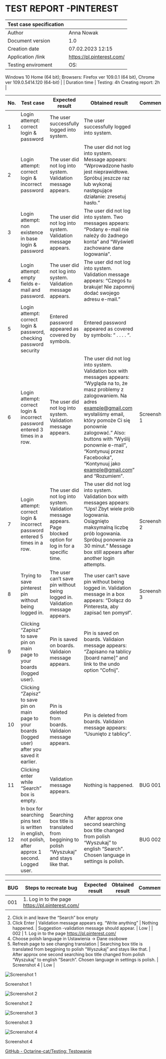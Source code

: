 # TEST REPORT -PINTEREST

| Test case specification |  |
| --- | --- |
| Author | Anna Nowak |
| Document version | 1.0 |
| Creation date | 07.02.2023 12:15 |
| Application /link | https://pl.pinterest.com/ |
| Testing enviroment | OS: 
Windows 10 Home (64 bit);
Browsers: 
Firefox ver 109.0.1 (64 bit),
Chrome ver 109.0.5414.120 (64-bit) |
| Duration time | Testing: 4h
Creating report: 2h |

| No. | Test case | Expected result | Obtained result | Comments |
| --- | --- | --- | --- | --- |
| 1 | Login attempt: correct login & password | The user successfully logged into system. | The user successfully logged into system. |  |
| 2 | Login attempt: correct login & incorrect password | The user did not log into system. Validation message appears. | The user did not log into system. Message appears: “Wprowadzone hasło jest nieprawidłowe. Spróbuj jeszcze raz lub wykonaj następujące działanie: zresetuj hasło.” |  |
| 3 | Login attempt: non existence in base login & password | The user did not log into system. Validation message appears. | The user did not log into system. Two messages appears: “Podany e-mail nie należy do żadnego konta” and “Wyświetl zachowane dane logowania”. |  |
| 4 | Login attempt: empty fields e-mail and password. | The user did not log into system. Validation message appears. | The user did not log into system. Validation message appears: “Czegoś tu brakuje! Nie zapomnij dodać swojego adresu e-mail.” |  |
| 5 | Login attempt: correct login & password, checking password security | Entered password appeared as covered by symbols. | Entered password appeared as covered by symbols: “ . . . . “. |  |
| 6 | Login attempt: correct login & incorrect password entered 3 times in a row. | The user did not log into system. Validation message appears. | The user did not log into system. Validation box with messages appears: “Wygląda na to, że masz problemy z zalogowaniem. Na adres example@gmail.com wysłaliśmy email, który pomoże Ci się ponownie zalogować.” Also: buttons with “Wyślij ponownie e-mail”, “Kontynuuj przez Facebooka”, “Kontynuuj jako example@gmail.com” and “Rozumiem”. | Screenshot 1 |
| 7 | Login attempt: correct login & incorrect password entered 5 times in a row. | The user did not log into system. Validation message appears. Page blocked option for log in for a specific time.  | The user did not log into system. Validation box with messages appears: “Ups! Zbyt wiele prób logowania. Osiągnięto maksymalną liczbę prób logowania. Spróbuj ponownie za 30 minut.” Message box still appears after another login attempts.  | Screenshot 2 |
| 8 | Trying to save pinterest pin without being logged in.  | The user can’t save pin without being logged in. Validation message appears. | The user can’t save pin without being logged in. Validation message in a box appears: “Dołącz do Pinteresta, aby zapisać ten pomysł”. | Screenshot 3 |
| 9 | Clicking “Zapisz” to save pin on main page to your boards (logged user). | Pin is saved on boards. Validaion message appears. | Pin is saved on boards. Validaion message appears: “Zapisano na tablicy [board name]” and link to the undo option “Cofnij”. |  |
| 10 | Clicking “Zapisz” to save pin on main page to your boards (logged user) after you saved it earlier.  | Pin is deleted from boards. Validaion message appears. | Pin is deleted from boards. Validaion message appears: “Usunięto z tablicy”. |  |
| 11 | Clicking enter while “Search” box is empty. | Validation message appears. | Nothing is happened.  | BUG 001 |
| 12 | In box for searching pins text is written in english, not polish, after approx 1 second. Logged user. | Searching box title is translated from beggining to polish “Wyszukaj” and stays like that. | After approx one second searching box title changed from polish “Wyszukaj” to english “Search”. Chosen language in settings is polish.  | BUG 002 |

| BUG | Steps to recreate bug | Expected result | Obtained result | Comments | Priority |
| --- | --- | --- | --- | --- | --- |
| 001 | 1. Log in to the page https://pl.pinterest.com/
2. Click in and leave the “Search” box empty
3. Click Enter  | Validation message appears eg. “Write anything” | Nothing happened. | Suggestion -validation message should appear. | Low |
| 002 | 1. Log in to the page https://pl.pinterest.com/
2. Choose polish language in Ustawienia → Dane osobowe
3. Refresh page to see changing translation | Searching box title is translated from beggining to polish “Wyszukaj” and stays like that. | After approx one second searching box title changed from polish “Wyszukaj” to english “Search”. Chosen language in settings is polish.  | Screenshot 4 | Low |

![Screenshot 1](TEST%20REPORT%20-PINTEREST%20805c23fceabf41d687c593542610d70c/Screenshot_2.png)

Screenshot 1

![Screenshot 2](TEST%20REPORT%20-PINTEREST%20805c23fceabf41d687c593542610d70c/Screenshot_1.png)

Screenshot 2

![Screenshot 3](TEST%20REPORT%20-PINTEREST%20805c23fceabf41d687c593542610d70c/Screenshot_3.png)

Screenshot 3

![Screenshot 4](TEST%20REPORT%20-PINTEREST%20805c23fceabf41d687c593542610d70c/Screenshot_4.png)

Screenshot 4

[GitHub - Octarine-cat/Testing: Testowanie](https://github.com/Octarine-cat/Testing)
